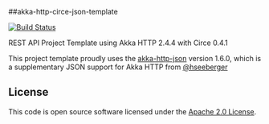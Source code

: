 ##akka-http-circe-json-template

[![Build Status](https://travis-ci.org/notvitor/akka-http-circe-json-template.svg?branch=master)](https://travis-ci.org/notvitor/akka-http-circe-json-template)

REST API Project Template using Akka HTTP 2.4.4 with Circe 0.4.1

This project template proudly uses the [akka-http-json](https://github.com/hseeberger/akka-http-json) version 1.6.0, which is a supplementary JSON support for Akka HTTP from [@hseeberger](https://github.com/hseeberger)


## License ##

This code is open source software licensed under the [Apache 2.0 License](http://www.apache.org/licenses/LICENSE-2.0.html).
